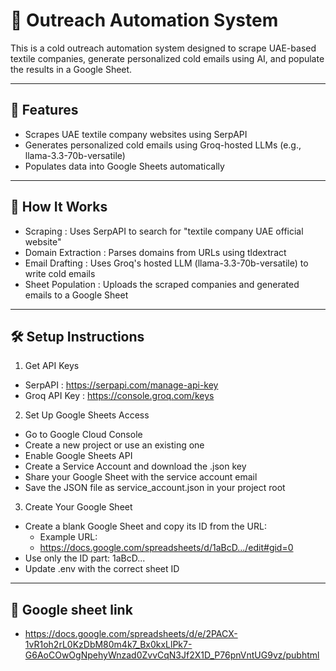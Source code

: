 # 🚀 Outreach Automation System
This is a cold outreach automation system designed to scrape UAE-based textile companies, generate personalized cold emails using AI, and populate the results in a Google Sheet.

---

## 🧰 Features
- Scrapes UAE textile company websites using SerpAPI
- Generates personalized cold emails using Groq-hosted LLMs (e.g., llama-3.3-70b-versatile)
- Populates data into Google Sheets automatically

---

## 🚀 How It Works
- Scraping : Uses SerpAPI to search for "textile company UAE official website"
- Domain Extraction : Parses domains from URLs using tldextract
- Email Drafting : Uses Groq's hosted LLM (llama-3.3-70b-versatile) to write cold emails
- Sheet Population : Uploads the scraped companies and generated emails to a Google Sheet

---

## 🛠️ Setup Instructions
1. Get API Keys
 - SerpAPI : https://serpapi.com/manage-api-key
 - Groq API Key : https://console.groq.com/keys
2. Set Up Google Sheets Access
 - Go to Google Cloud Console
 - Create a new project or use an existing one
 - Enable Google Sheets API
 - Create a Service Account and download the .json key
 - Share your Google Sheet with the service account email
 - Save the JSON file as service_account.json in your project root
3. Create Your Google Sheet
 - Create a blank Google Sheet and copy its ID from the URL:
   - Example URL:
   - https://docs.google.com/spreadsheets/d/1aBcD.../edit#gid=0
 - Use only the ID part: 1aBcD...
 - Update .env with the correct sheet ID

---

## 📌 Google sheet link
- https://docs.google.com/spreadsheets/d/e/2PACX-1vR1oh2rL0KzDbM80m4k7_Bx0kxLlPk7-G6AoCOwOgNpehyWnzad0ZvvCqN3Jf2X1D_P76pnVntUG9vz/pubhtml
